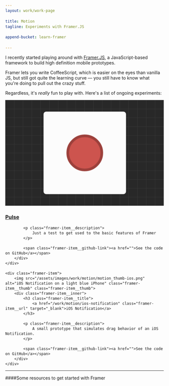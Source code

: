 ```yaml
---
layout: work/work-page

title: Motion 
tagline: Experiments with Framer.JS

append-bucket: learn-framer

---
```


I recently started playing around with [Framer.JS](framerjs.com), a JavaScript-based framework to build high definition mobile prototypes.

Framer lets you write CoffeeScript, which is easier on the eyes than vanilla JS, but still got quite the learning curve — you still have to know what you're doing to pull out the crazy stuff. 

Regardless, it's _really_ fun to play with. Here's a list of ongoing experiments:

<div class="framer-item__wrapper">
    <div class="framer-item">
        <img src="/assets/images/work/motion/motion_thumb-pulse.png" alt="Pulsing Button" class="framer-item__thumb">        
        <div class="framer-item__inner">
            <h3 class="framer-item__title">
                <a href="/work/motion/pulse" class="framer-item__url" target="_blank">Pulse</a>
            </h3>

            <p class="framer-item__description">
                Just a test to get used to the basic features of Framer
            </p>

            <span class="framer-item__github-link"><a href="">See the code on GitHub</a></span>
        </div>
    </div>

    <div class="framer-item">
        <img src="/assets/images/work/motion/motion_thumb-ios.png" alt="iOS Notification on a light blue iPhone" class="framer-item__thumb" class="framer-item__thumb">
        <div class="framer-item__inner">
            <h3 class="framer-item__title">
                <a href="/work/motion/ios-notification" class="framer-item__url" target="_blank">iOS Notification</a>
            </h3>

            <p class="framer-item__description">
                A small prototype that simulates drag behavior of an iOS Notification.
            </p>

            <span class="framer-item__github-link"><a href="">See the code on GitHub</a></span>
        </div>
    </div>
</div>

<hr>

####Some resources to get started with Framer



